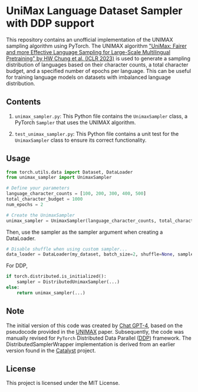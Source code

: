 # UniMax Language Dataset Sampler with DDP support

This repository contains an unofficial implementation of the UNIMAX sampling algorithm using PyTorch. The UNIMAX algorithm ["UniMax: Fairer and more Effective Language Sampling for Large-Scale Multilingual Pretraining" by HW Chung et al. (ICLR 2023)](https://arxiv.org/abs/2304.09151) is used to generate a sampling distribution of languages based on their character counts, a total character budget, and a specified number of epochs per language. This can be useful for training language models on datasets with imbalanced language distribution.

## Contents

1. `unimax_sampler.py`: This Python file contains the `UnimaxSampler` class, a PyTorch `Sampler` that uses the UNIMAX algorithm.

2. `test_unimax_sampler.py`: This Python file contains a unit test for the `UnimaxSampler` class to ensure its correct functionality.

## Usage

```python
from torch.utils.data import Dataset, DataLoader
from unimax_sampler import UnimaxSampler

# Define your parameters
language_character_counts = [100, 200, 300, 400, 500]
total_character_budget = 1000
num_epochs = 2

# Create the UnimaxSampler
unimax_sampler = UnimaxSampler(language_character_counts, total_character_budget, num_epochs)
```

Then, use the sampler as the sampler argument when creating a DataLoader.

```python
# Disable shuffle when using custom sampler...
data_loader = DataLoader(my_dataset, batch_size=2, shuffle=None, sampler=unimax_sampler)
```

For DDP,
```python
if torch.distributed.is_initialized():
    sampler = DistributedUnimaxSampler(...)
else:
    return unimax_sampler(...)
```

## Note
The initial version of this code was created by [Chat GPT-4](https://chat.openai.com/), based on the pseudocode provided in the [UNIMAX](https://arxiv.org/abs/2304.09151) paper. Subsequently, the code was manually revised for `PyTorch` Distributed Data Parallel ([DDP](https://pytorch.org/docs/stable/notes/ddp.html)) framework. The DistributedSamplerWrapper implementation is derived from an earlier version found in the [Catalyst](https://github.com/catalyst-team/catalyst) project.

## License
This project is licensed under the MIT License.
